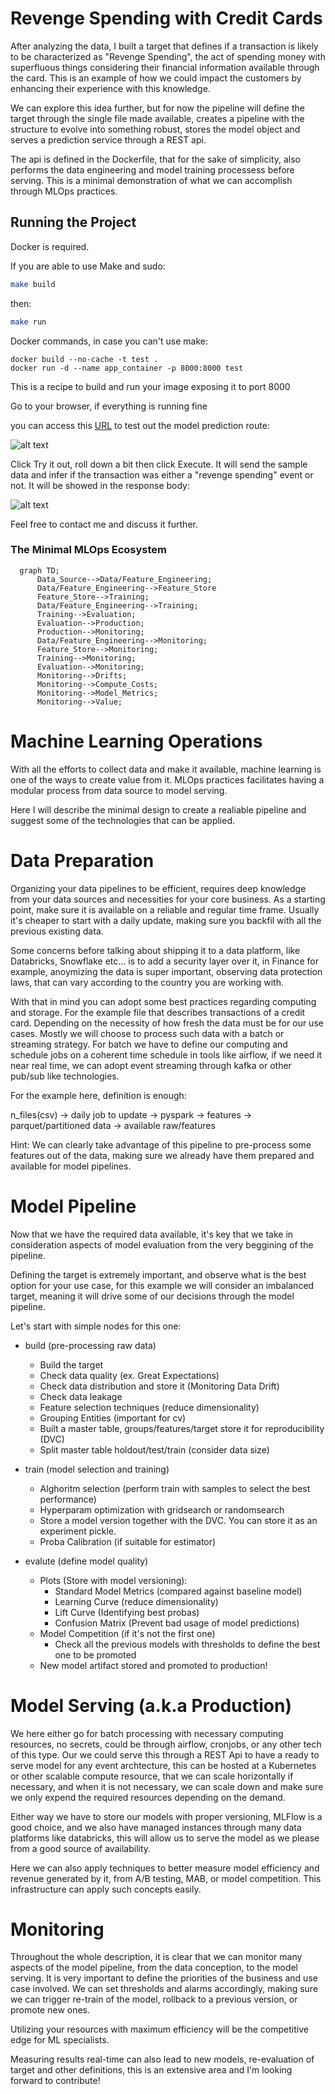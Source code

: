 # Revenge Spending with Credit Cards

After analyzing the data, I built a target that defines if a transaction is likely to be characterized as "Revenge Spending", the act of spending money with superfluous things considering their financial information available through the card. This is an example of how we could impact the customers by enhancing their experience with this knowledge.

We can explore this idea further, but for now the pipeline will define the target through the single file made available, creates a pipeline with the structure to evolve into something robust, stores the model object and serves a prediction service through a REST api.

The api is defined in the Dockerfile, that for the sake of simplicity, also performs the data engineering and model training processess before serving. This is a minimal demonstration of what we can accomplish through MLOps practices.

## Running the Project

Docker is required.

If you are able to use Make and sudo:

```bash
make build
```
then:
```bash
make run
```

Docker commands, in case you can't use make:
```docker
docker build --no-cache -t test .
docker run -d --name app_container -p 8000:8000 test
```
This is a recipe to build and run your image exposing it to port 8000

Go to your browser, if everything is running fine 

you can access this [URL](http://localhost:8000/docs#/default/predict_predict_post) to test out the model prediction route:

![alt text](/assets/fast_api_root.png)

Click Try it out, roll down a bit then click Execute. It will send the sample data and infer if the transaction was either a "revenge spending" event or not. It will be showed in the response body:

![alt text](/assets/fast_api_execute.png)

Feel free to contact me and discuss it further.

### The Minimal MLOps Ecosystem


```mermaid
  graph TD;
      Data_Source-->Data/Feature_Engineering;
      Data/Feature_Engineering-->Feature_Store
      Feature_Store-->Training;
      Data/Feature_Engineering-->Training;
      Training-->Evaluation;
      Evaluation-->Production;
      Production-->Monitoring;
      Data/Feature_Engineering-->Monitoring;
      Feature_Store-->Monitoring;
      Training-->Monitoring;
      Evaluation-->Monitoring;
      Monitoring-->Drifts;
      Monitoring-->Compute_Costs;
      Monitoring-->Model_Metrics;
      Monitoring-->Value;

```
# Machine Learning Operations

With all the efforts to collect data and make it available, machine learning is one of the ways to create value from it. MLOps practices facilitates having a modular process from data source to model serving.

Here I will describe the minimal design to create a realiable pipeline and suggest some of the technologies that can be applied.

# Data Preparation

Organizing your data pipelines to be efficient, requires deep knowledge from your data sources and necessities for your core business. As a starting point, make sure it is available on a reliable and regular time frame. Usually it's cheaper to start with a daily update, making sure you backfil with all the previous existing data.

Some concerns before talking about shipping it to a data platform, like Databricks, Snowflake etc... is to add a security layer over it, in Finance for example, anoymizing the data is super important, observing data protection laws, that can vary according to the country you are working with.

With that in mind you can adopt some best practices regarding computing and storage. For the example file that describes transactions of a credit card. Depending on the necessity of how fresh the data must be for our use cases. Mostly we will choose to process such data with a batch or streaming strategy. For batch we have to define our computing and schedule jobs on a coherent time schedule in tools like airflow, if we need it near real time, we can adopt event streaming through kafka or other pub/sub like technologies.

For the example here, definition is enough:

n_files(csv) -> daily job to update -> pyspark -> features -> parquet/partitioned data -> available raw/features

  Hint: We can clearly take advantage of this pipeline to pre-process some features out of the data, making sure we already have them prepared and available for model pipelines.

# Model Pipeline

Now that we have the required data available, it's key that we take in consideration aspects of model evaluation from the very beggining of the pipeline.

Defining the target is extremely important, and observe what is the best option for your use case, for this example we will consider an imbalanced target, meaning it will drive some of our decisions through the model pipeline.

Let's start with simple nodes for this one:

- build (pre-processing raw data)
  - Build the target
  - Check data quality (ex. Great Expectations)
  - Check data distribution and store it (Monitoring Data Drift)
  - Check data leakage
  - Feature selection techniques (reduce dimensionality)
  - Grouping Entities (important for cv)
  - Built a master table, groups/features/target store it for reproducibility (DVC)
  - Split master table holdout/test/train (consider data size)

- train (model selection and training)
  - Alghoritm selection (perform train with samples to select the best performance)
  - Hyperparam optimization with gridsearch or randomsearch
  - Store a model version together with the DVC. You can store it as an experiment pickle.
  - Proba Calibration (if suitable for estimator)

- evalute (define model quality)
  - Plots (Store with model versioning):
    - Standard Model Metrics (compared against baseline model)
    - Learning Curve (reduce dimensionality)
    - Lift Curve (Identifying best probas)
    - Confusion Matrix (Prevent bad usage of model predictions)
  - Model Competition (if it's not the first one)
    - Check all the previous models with thresholds to define the best one to be promoted
  - New model artifact stored and promoted to production!


# Model Serving (a.k.a Production)

We here either go for batch processing with necessary computing resources, no secrets, could be through airflow, cronjobs, or any other tech of this type. Our we could serve this through a REST Api to have a ready to serve model for any event archtecture, this can be hosted at a Kubernetes or other scalable compute resource, that we can scale horizontally if necessary, and when it is not necessary, we can scale down and make sure we only expend the required resources depending on the demand.

Either way we have to store our models with proper versioning, MLFlow is a good choice, and we also have managed instances through many data platforms like databricks, this will allow us to serve the model as we please from a good source of availability.

Here we can also apply techniques to better measure model efficiency and revenue generated by it, from A/B testing, MAB, or model competition. This infrastructure can apply such concepts easily.

# Monitoring

Throughout the whole description, it is clear that we can monitor many aspects of the model pipeline, from the data conception, to the model serving. It is very important to define the priorities of the business and use case involved. We can set thresholds and alarms accordingly, making sure we can trigger re-train of the model, rollback to a previous version, or promote new ones.

Utilizing your resources with maximum efficiency will be the competitive edge for ML specialists.

Measuring results real-time can also lead to new models, re-evaluation of target and other definitions, this is an extensive area and I'm looking forward to contribute!
